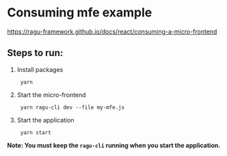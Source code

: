 # Consuming mfe example

https://ragu-framework.github.io/docs/react/consuming-a-micro-frontend

## Steps to run:

1. Install packages
   ```shell
    yarn
    ```

2. Start the micro-frontend 
   ```shell
    yarn ragu-cli dev --file my-mfe.js
    ```
   
3. Start the application
   ```shell
    yarn start
    ```

**Note: You must keep the `ragu-cli` running when you start the application.**
